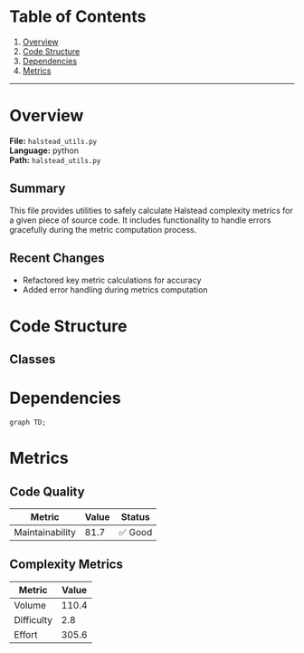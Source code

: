 # Table of Contents

1. [Overview](#overview)
2. [Code Structure](#code-structure)
3. [Dependencies](#dependencies)
4. [Metrics](#metrics)

---

# Overview

**File:** `halstead_utils.py`  
**Language:** python  
**Path:** `halstead_utils.py`  

## Summary

This file provides utilities to safely calculate Halstead complexity metrics for a given piece of source code. It includes functionality to handle errors gracefully during the metric computation process.

## Recent Changes

- Refactored key metric calculations for accuracy
- Added error handling during metrics computation


# Code Structure

## Classes

# Dependencies

```mermaid
graph TD;
```

# Metrics

## Code Quality

| Metric | Value | Status |
|--------|-------|--------|
| Maintainability | 81.7 | ✅ Good |
## Complexity Metrics

| Metric | Value |
|--------|--------|
| Volume | 110.4 |
| Difficulty | 2.8 |
| Effort | 305.6 |
